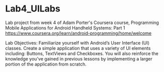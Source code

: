 # Lab4_UILabs
Lab project from week 4 of Adam Porter's Coursera course, Programming Mobile Applications for Android Handheld Systems: Part 1
https://www.coursera.org/learn/android-programming/home/welcome

Lab Objectives:
Familiarize yourself with Android’s User Interface (UI) classes. Create a simple application that uses a
variety of UI elements including: Buttons, TextViews and Checkboxes. You will also reinforce the
knowledge you've gained in previous lessons by implementing a larger portion of the application from
scratch.
